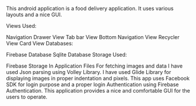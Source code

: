 This android application is a food delivery application. It uses various layouts and a nice GUI.

Views Used:

Navigation Drawer View
Tab bar View
Bottom Navigation View
Recycler View
Card View
Databases:

Firebase Database
Sqlite Database
Storage Used:

Firebase Storage
In Application Files
For fetching images and data I have used Json parsing using Volley Library. I have used Glide Library for displaying images in proper indentation and pixels. This app uses Facebook SDK for login purpose and a proper login Authentication using Firebase Authentication. This application provides a nice and comfortable GUI for the users to operate.
